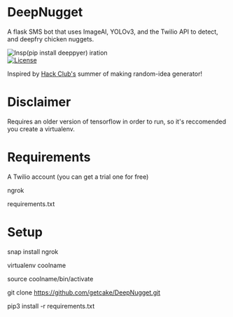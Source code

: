 # DeepNugget
A flask SMS bot that uses ImageAI, YOLOv3, and the Twilio API to detect, and deepfry chicken nuggets.

![Insp(pip install deeppyer)  iration](https://i.imgur.com/VhqnbbY.png)  
[![License](https://poser.pugx.org/ali-irawan/xtra/license.svg)](https://github.com/getcake/DeepNugget/blob/master/LICENSE)

Inspired by [Hack Club's](https://hackclub.com/) summer of making random-idea generator! 

# Disclaimer 

Requires an older version of tensorflow in order to run, 
so it's reccomended you create a virtualenv.

# Requirements

A Twilio account (you can get a trial one for free)  

ngrok

requirements.txt
# Setup

snap install ngrok

virtualenv coolname  

source coolname/bin/activate  

git clone https://github.com/getcake/DeepNugget.git  

pip3 install -r requirements.txt  
